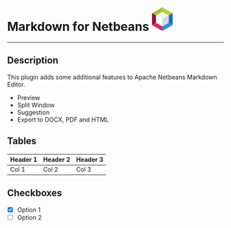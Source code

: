 # Markdown for Netbeans ![Description Here](https://raw.githubusercontent.com/moacirrf/netbeans-markdown/main/images/nblogo48x48.png)

***

## Description
This plugin adds some additional features to Apache Netbeans Markdown Editor.
- Preview
- Split Window
- Suggestion
- Export to DOCX, PDF and HTML

## Tables

| Header 1 | Header 2 |  Header 3 |
|----------|----------|-----------|
|   Col 1  |   Col 2  |   Col 3   |

## Checkboxes

- [x] Option 1
- [ ] Option 2